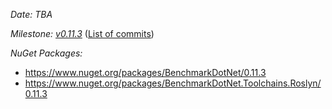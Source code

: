 _Date: TBA_

_Milestone: [v0.11.3](https://github.com/PerfDotNet/BenchmarkDotNet/issues?q=milestone%3Av0.11.3)_
([List of commits](https://github.com/dotnet/BenchmarkDotNet/compare/v0.11.2...v0.11.3))

_NuGet Packages:_
* https://www.nuget.org/packages/BenchmarkDotNet/0.11.3
* https://www.nuget.org/packages/BenchmarkDotNet.Toolchains.Roslyn/0.11.3